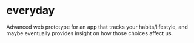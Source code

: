 # everyday
Advanced web prototype for an app that tracks your habits/lifestyle, and maybe eventually provides insight on how those choices affect us.

